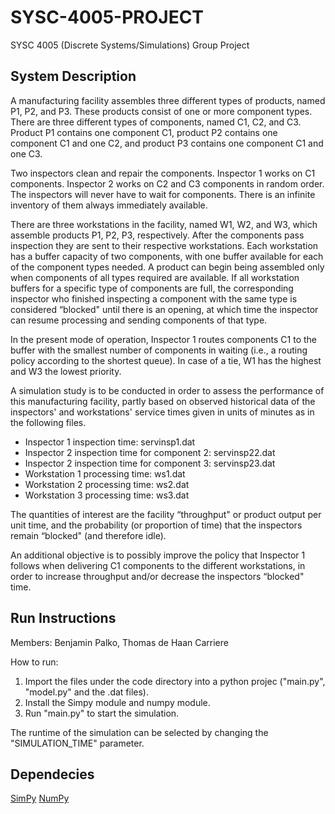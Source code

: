 # SYSC-4005-PROJECT

SYSC 4005 (Discrete Systems/Simulations) Group Project

## System Description
  A manufacturing facility assembles three different types of products, named P1, P2, and P3. These products consist of one or more component types. There are three different types of components, named C1, C2, and C3. Product P1 contains one component C1, product P2 contains one component C1 and one C2, and product P3 contains one component C1 and one C3.

Two inspectors clean and repair the components. Inspector 1 works on C1 components. Inspector 2 works on C2 and C3 components in random order. The inspectors will never have to wait for components. There is an infinite inventory of them always immediately available.

There are three workstations in the facility, named W1, W2, and W3, which assemble products P1, P2, P3, respectively. After the components pass inspection they are sent to their respective workstations. Each workstation has a buffer capacity of two components, with one buffer available for each of the component types needed. A product can begin being assembled only when components of all types required are available. If all workstation buffers for a specific type of components are full, the corresponding inspector who finished inspecting a component with the same type is considered “blocked" until there is an opening, at which time the inspector can resume processing and sending components of that type.

In the present mode of operation, Inspector 1 routes components C1 to the buffer with the smallest number of components in waiting (i.e., a routing policy according to the shortest queue). In case of a tie, W1 has the highest and W3 the lowest priority.

A simulation study is to be conducted in order to assess the performance of this manufacturing facility, partly based on observed historical data of the inspectors' and workstations' service times given in units of minutes as in the following files.

- Inspector 1 inspection time: servinsp1.dat
- Inspector 2 inspection time for component 2: servinsp22.dat
- Inspector 2 inspection time for component 3: servinsp23.dat
- Workstation 1 processing time: ws1.dat
- Workstation 2 processing time: ws2.dat
- Workstation 3 processing time: ws3.dat

The quantities of interest are the facility “throughput" or product output per unit time, and the probability (or proportion of time) that the inspectors remain “blocked" (and therefore idle).

An additional objective is to possibly improve the policy that Inspector 1 follows when delivering C1 components to the different workstations, in order to increase throughput and/or decrease the inspectors “blocked" time.

## Run Instructions
Members:
  Benjamin Palko, Thomas de Haan Carriere

How to run:
1. Import the files under the code directory into a python projec ("main.py", "model.py" and the .dat files).
2. Install the Simpy module and numpy module.
3. Run "main.py" to start the simulation.

The runtime of the simulation can be selected by changing the "SIMULATION_TIME" parameter.

## Dependecies
[SimPy](https://simpy.readthedocs.io/en/latest/)
[NumPy](http://www.numpy.org/)
